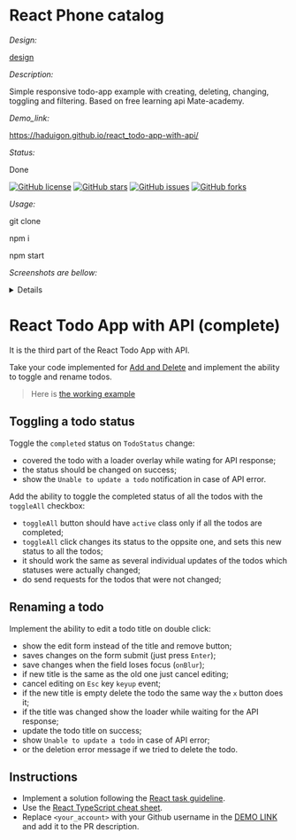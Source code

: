 # React Phone catalog

_Design:_

[design](https://www.figma.com/file/uEetgWenSRxk9jgiym6Yzp/Phone-catalog-redesign?node-id=1%3A2)

_Description:_

Simple responsive todo-app example with creating, deleting, changing, toggling and filtering. Based on free learning api Mate-academy.

_Demo_link:_  

https://haduigon.github.io/react_todo-app-with-api/

_Status:_  

Done

[![GitHub license](https://img.shields.io/github/license/haduigon/fb_horo_chat_landing)](https://github.com/haduigon/fb_horo_chat_landing/blob/master/LICENSE)
[![GitHub stars](https://img.shields.io/github/stars/haduigon/fb_horo_chat_landing)](https://github.com/haduigon/fb_horo_chat_landing/stargazers)
[![GitHub issues](https://img.shields.io/github/issues/haduigon/fb_horo_chat_landing)](https://github.com/haduigon/fb_horo_chat_landing/issues)
[![GitHub forks](https://img.shields.io/github/forks/haduigon/fb_horo_chat_landing)](https://github.com/haduigon/fb_horo_chat_landing/network)

_Usage:_   

git clone

npm i

npm start

_Screenshots are bellow:_  

<details>
  <img width="1792" alt="Screenshot 2024-06-05 at 16 57 59" src="https://github.com/haduigon/react_todo-app-with-api/assets/20277989/35968918-5048-40c5-ac2f-f1ab4d32f364">
</details>





# React Todo App with API (complete)

It is the third part of the React Todo App with API.

Take your code implemented for [Add and Delete](https://github.com/mate-academy/react_todo-app-add-and-delete)
and implement the ability to toggle and rename todos.

> Here is [the working example](https://mate-academy.github.io/react_todo-app-with-api/)

## Toggling a todo status

Toggle the `completed` status on `TodoStatus` change:

- covered the todo with a loader overlay while wating for API response;
- the status should be changed on success;
- show the `Unable to update a todo` notification in case of API error.

Add the ability to toggle the completed status of all the todos with the `toggleAll` checkbox:

- `toggleAll` button should have `active` class only if all the todos are completed;
- `toggleAll` click changes its status to the oppsite one, and sets this new status to all the todos;
- it should work the same as several individual updates of the todos which statuses were actually changed;
- do send requests for the todos that were not changed;

## Renaming a todo

Implement the ability to edit a todo title on double click:

- show the edit form instead of the title and remove button;
- saves changes on the form submit (just press `Enter`);
- save changes when the field loses focus (`onBlur`);
- if new title is the same as the old one just cancel editing;
- cancel editing on `Esс` key `keyup` event;
- if the new title is empty delete the todo the same way the `x` button does it;
- if the title was changed show the loader while waiting for the API response;
- update the todo title on success;
- show `Unable to update a todo` in case of API error;
- or the deletion error message if we tried to delete the todo.

## Instructions

- Implement a solution following the [React task guideline](https://github.com/mate-academy/react_task-guideline#react-tasks-guideline).
- Use the [React TypeScript cheat sheet](https://mate-academy.github.io/fe-program/js/extra/react-typescript).
- Replace `<your_account>` with your Github username in the [DEMO LINK](https://haduigon.github.io/react_todo-app-with-api/) and add it to the PR description.
